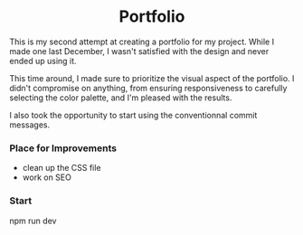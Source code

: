 <h1 align="center">Portfolio</h1>

 This is my second attempt at creating a portfolio for my project. While I made one last December, I wasn't satisfied with the design and never ended up using it.

 This time around, I made sure to prioritize the visual aspect of the portfolio. I didn't compromise on anything, from ensuring responsiveness to carefully selecting the color palette, and I'm pleased with the results.
 
 I also took the opportunity to start using the conventionnal commit messages.

### Place for Improvements
- clean up the CSS file
- work on SEO

### Start

npm run dev
